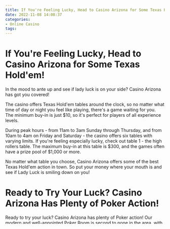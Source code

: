 ```yaml
---
title: If You're Feeling Lucky, Head to Casino Arizona for Some Texas Hold'em!
date: 2022-11-08 14:08:37
categories:
- Online Casino
tags:
---
```



#  If You're Feeling Lucky, Head to Casino Arizona for Some Texas Hold'em!

In the mood to ante up and see if lady luck is on your side? Casino Arizona has got you covered!

The casino offers Texas Hold'em tables around the clock, so no matter what time of day or night you feel like playing, there's a game waiting for you. The minimum buy-in is just $10, so it's perfect for players of all experience levels.

During peak hours - from 11am to 3am Sunday through Thursday, and from 10am to 4am on Friday and Saturday - the casino offers six tables with varying limits. If you're feeling especially lucky, check out table 1 - the high rollers table. The maximum buy-in at this table is $300, and the games often have a prize pool of $1,000 or more.

No matter what table you choose, Casino Arizona offers some of the best Texas Hold'em action in town. So put your money where your mouth is and see if Lady Luck is smiling down on you!

#  Ready to Try Your Luck? Casino Arizona Has Plenty of Poker Action!

Ready to try your luck? Casino Arizona has plenty of Poker action! Our modern and well-appointed Poker Room is second to none in the area, with 19 tables offering a variety of games and limits.

If you're looking for a place to play and want the best possible experience, look no further than Casino Arizona!

Our Poker Room features:

-19 poker tables, including one tournament table
-A wide variety of games, including No Limit Texas Hold'em, Omaha Hi/Lo and 7-Card Stud
-Tournaments every day, with buy-ins starting at just $40
-Late night sessions every day until 2am
-Full service bar with drink specials available

We also offer a range of player promotions, including bad beat jackpots and high hand bonuses. So come on down and try your luck at Casino Arizona!

#  Get in on the Fun at Casino Arizona - Poker Tournaments Running All Week!

If you're looking for a fun and exciting place to spend your week, look no further than Casino Arizona. This casino has everything you could hope for, from thrilling table games and exhilarating slot machines to some of the best poker tournaments in the state.

No matter what your game is, Casino Arizona is sure to have something that will excite you. With poker tournaments running all week, there's no excuse not to come out and enjoy yourself. There's plenty of action happening throughout the casino, so whether you're a beginner or a pro, you'll find plenty to keep you entertained.

Some of the top-notch amenities at Casino Arizona include:

* A variety of table games including blackjack, craps, roulette, and more

* More than 1,600 slot machines with denominations ranging from penny slots up to $100 machines

* Excellent poker room with daily tournaments and cash games running around the clock

* Award-winning dining options including The Buffet, Wanderer's Steakhouse, and more

So what are you waiting for? Get in on the fun at Casino Arizona today!

#  Join the Excitement at Casino Arizona - Play in a Poker Tournament Today!

Casino Arizona is the place to be for poker tournaments. If you're looking for a lively and exciting atmosphere, look no further - Casino Arizona is sure to provide everything you're looking for!

In addition to a variety of table games, Casino Arizona offers players the opportunity to participate in both scheduled and Sit & Go tournaments. Whether you're new to poker or a seasoned pro, there's sure to be a tournament that's right for you.

What's more, Casino Arizona frequently features high-stakes tournaments with sizable prize pools. So if you're looking to compete against some of the best players in the country, this is the place to do it!

If you're interested in joining the excitement at Casino Arizona, be sure to check out our upcoming poker tournaments schedule. We guarantee you won't be disappointed!

#  Come Out and Play at Casino Arizona - We Have Texas Hold'em Games Going All Day!

Casino Arizona, located in Scottsdale, offers all the excitement of a Las Vegas casino without having to leave town. Enjoy our luxurious gaming floor with all your favorite games including slots, blackjack, baccarat, craps and roulette. And don't forget about our Texas Hold'em games - we have tables going all day long!

Our casino also offers a variety of dining options to keep you fueled up for hours of gaming fun. Our Driftwood Oven Wood Fired Kitchen serves up delicious pizzas, pastas and desserts made fresh in an oven that burns wood from local mesquite trees. And for heartier fare, check out The Buffet or Finley's Sports Bar and Grill.

And when it's time to take a break from the tables, head to our spa for a relaxing massage or treatment. Or check out our events calendar and see what's happening tonight - we always have something exciting going on!

So come out and play at Casino Arizona - we have everything you need for a night (or day) of fun!